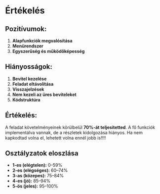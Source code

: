 # Értékelés

## Pozitívumok:
1. **Alapfunkciók megvalósítása**
2. **Menürendszer**
3. **Egyszerűség és működőképesség**

## Hiányosságok:
1. **Bevitel kezelése**   
2. **Feladat eltávolítása**
3. **Visszajelzések**   
4. **Nem kezeli az üres beviteleket**
5. **Kódstruktúra**

## Értékelés:
A feladat követelményeinek körülbelül **70%-át teljesítetted**. A fő funkciók implementálva vannak, de a részletek kidolgozása hiányos. 
Ha nem kapkodtad volna el, lehetett volna ennél jobb is‼️‼️

## Osztályzatok eloszlása

- **1-es (elégtelen):** 0–59%
- **2-es (elégséges):** 60–74%
- **3-as (közepes):** 75–84%
- **4-es (jó):** 85–94%
- **5-ös (jeles):** 95–100%
